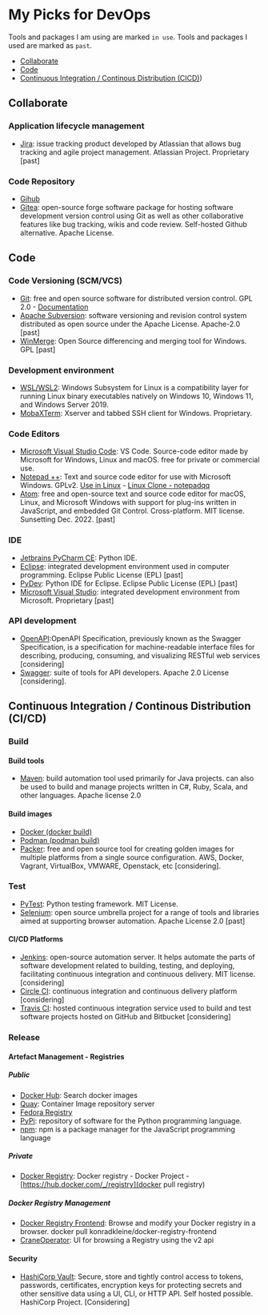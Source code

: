 # My Picks for DevOps

Tools and packages I am using are marked `in use`.
Tools and packages I used are marked as `past`.

- [Collaborate](https://github.com/dheurtev/dheurtev/blob/main/devops.md#collaborate)
- [Code](https://github.com/dheurtev/dheurtev/blob/main/devops.md#code)
- [Continuous Integration / Continous Distribution (CICD)](https://github.com/dheurtev/dheurtev/blob/main/devops.md#continuous-integration--continous-distribution-cicd))

## Collaborate ##
### Application lifecycle management ###
- [Jira](https://www.atlassian.com/software/jira):  issue tracking product developed by Atlassian that allows bug tracking and agile project management. Atlassian Project. Proprietary [past]
### Code Repository ###
- [Gihub](https://github.com/)
- [Gitea](https://gitea.io/en-us/): open-source forge software package for hosting software development version control using Git as well as other collaborative features like bug tracking, wikis and code review. Self-hosted Github alternative. Apache License.

## Code ##
### Code Versioning (SCM/VCS) ###
- [Git](https://git-scm.com/): free and open source software for distributed version control. GPL 2.0 - [Documentation](https://git-scm.com/docs)
- [Apache Subversion](https://subversion.apache.org/): software versioning and revision control system distributed as open source under the Apache License. Apache-2.0 [past]
- [WinMerge](https://winmerge.org/source-code/?lang=en): Open Source differencing and merging tool for Windows. GPL [past]

### Development environment ###
- [WSL/WSL2](https://docs.microsoft.com/en-us/windows/wsl/compare-versions): Windows Subsystem for Linux is a compatibility layer for running Linux binary executables natively on Windows 10, Windows 11, and Windows Server 2019.
- [MobaXTerm](https://mobaxterm.mobatek.net/): Xserver and tabbed SSH client for Windows. Proprietary.
### Code Editors ###
- [Microsoft Visual Studio Code](https://code.visualstudio.com/): VS Code. Source-code editor made by Microsoft for Windows, Linux and macOS. free for private or commercial use.
- [Notepad ++](https://notepad-plus-plus.org/): Text and source code editor for use with Microsoft Windows. GPLv2. [Use in Linux](https://itsfoss.com/notepad-plus-plus-linux/) - [Linux Clone - notepadqq](https://notepadqq.com/s/)
- [Atom](https://atom.io/): free and open-source text and source code editor for macOS, Linux, and Microsoft Windows with support for plug-ins written in JavaScript, and embedded Git Control. Cross-platform. MIT license. Sunsetting Dec. 2022. [past]

### IDE ###
- [Jetbrains PyCharm CE](https://www.jetbrains.com/pycharm/): Python IDE.
- [Eclipse](https://www.eclipse.org/): integrated development environment used in computer programming. Eclipse Public License (EPL) [past]
- [PyDev](https://www.pydev.org/): Python IDE for Eclipse. Eclipse Public License (EPL) [past]
- [Microsoft Visual Studio](https://visualstudio.microsoft.com/fr/): integrated development environment from Microsoft. Proprietary [past]

### API development ###
- [OpenAPI](https://www.openapis.org/):OpenAPI Specification, previously known as the Swagger Specification, is a specification for machine-readable interface files for describing, producing, consuming, and visualizing RESTful web services [considering]
- [Swagger](https://swagger.io/): suite of tools for API developers. Apache 2.0 License [considering].
       
## Continuous Integration / Continous Distribution (CI/CD) ##
### Build ###
#### Build tools #####
- [Maven](https://maven.apache.org/): build automation tool used primarily for Java projects. can also be used to build and manage projects written in C#, Ruby, Scala, and other languages. Apache license 2.0

#### Build images ####
- [Docker (docker build)](https://docs.docker.com/engine/reference/commandline/build/)
- [Podman (podman build)](https://docs.podman.io/en/latest/markdown/podman-build.1.html)
- [Packer](https://www.packer.io/): free and open source tool for creating golden images for multiple platforms from a single source configuration. AWS, Docker, Vagrant, VirtualBox, VMWARE, Openstack, etc [considering].

### Test ###
- [PyTest](https://docs.pytest.org/en/7.1.x/): Python testing framework. MIT License.
- [Selenium](https://www.selenium.dev/): open source umbrella project for a range of tools and libraries aimed at supporting browser automation. Apache License 2.0 [past]
#### CI/CD Platforms ####
- [Jenkins](https://www.jenkins.io/): open-source automation server. It helps automate the parts of software development related to building, testing, and deploying, facilitating continuous integration and continuous delivery. MIT license. [considering]
- [Circle CI](https://circleci.com/): continuous integration and continuous delivery platform [considering]
- [Travis CI](https://www.travis-ci.com/): hosted continuous integration service used to build and test software projects hosted on GitHub and Bitbucket [considering]

### Release ###

#### Artefact Management - Registries ####
##### Public #####
- [Docker Hub](https://hub.docker.com/search?q=): Search docker images
- [Quay](https://quay.io/): Container Image repository server
- [Fedora Registry](registry.fedoraproject.org/)
- [PyPi](https://pypi.org/): repository of software for the Python programming language.
- [npm](https://www.npmjs.com/): npm is a package manager for the JavaScript programming language
##### Private #####
- [Docker Registry](https://docs.docker.com/registry/): Docker registry - Docker Project - [https://hub.docker.com/_/registry](docker pull registry)
##### Docker Registry Management #####
- [Docker Registry Frontend](https://hub.docker.com/r/konradkleine/docker-registry-frontend/): Browse and modify your Docker registry in a browser. docker pull konradkleine/docker-registry-frontend
- [CraneOperator](https://hub.docker.com/r/parabuzzle/craneoperator): UI for browsing a Registry using the v2 api

#### Security ####
- [HashiCorp Vault](https://www.vaultproject.io/): Secure, store and tightly control access to tokens, passwords, certificates, encryption keys for protecting secrets and other sensitive data using a UI, CLI, or HTTP API. Self hosted possible. HashiCorp Project. [Considering]
